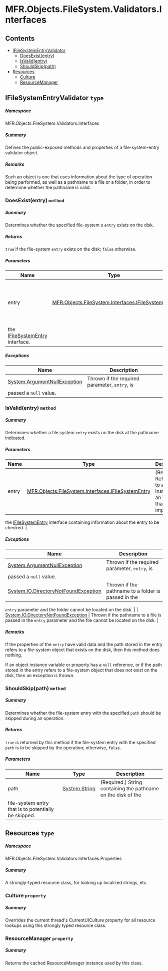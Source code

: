 <a name='assembly'></a>
# MFR.Objects.FileSystem.Validators.Interfaces

## Contents

- [IFileSystemEntryValidator](#T-MFR-Objects-FileSystem-Validators-Interfaces-IFileSystemEntryValidator 'MFR.Objects.FileSystem.Validators.Interfaces.IFileSystemEntryValidator')
  - [DoesExist(entry)](#M-MFR-Objects-FileSystem-Validators-Interfaces-IFileSystemEntryValidator-DoesExist-MFR-Objects-FileSystem-Interfaces-IFileSystemEntry- 'MFR.Objects.FileSystem.Validators.Interfaces.IFileSystemEntryValidator.DoesExist(MFR.Objects.FileSystem.Interfaces.IFileSystemEntry)')
  - [IsValid(entry)](#M-MFR-Objects-FileSystem-Validators-Interfaces-IFileSystemEntryValidator-IsValid-MFR-Objects-FileSystem-Interfaces-IFileSystemEntry- 'MFR.Objects.FileSystem.Validators.Interfaces.IFileSystemEntryValidator.IsValid(MFR.Objects.FileSystem.Interfaces.IFileSystemEntry)')
  - [ShouldSkip(path)](#M-MFR-Objects-FileSystem-Validators-Interfaces-IFileSystemEntryValidator-ShouldSkip-System-String- 'MFR.Objects.FileSystem.Validators.Interfaces.IFileSystemEntryValidator.ShouldSkip(System.String)')
- [Resources](#T-MFR-Objects-FileSystem-Validators-Interfaces-Properties-Resources 'MFR.Objects.FileSystem.Validators.Interfaces.Properties.Resources')
  - [Culture](#P-MFR-Objects-FileSystem-Validators-Interfaces-Properties-Resources-Culture 'MFR.Objects.FileSystem.Validators.Interfaces.Properties.Resources.Culture')
  - [ResourceManager](#P-MFR-Objects-FileSystem-Validators-Interfaces-Properties-Resources-ResourceManager 'MFR.Objects.FileSystem.Validators.Interfaces.Properties.Resources.ResourceManager')

<a name='T-MFR-Objects-FileSystem-Validators-Interfaces-IFileSystemEntryValidator'></a>
## IFileSystemEntryValidator `type`

##### Namespace

MFR.Objects.FileSystem.Validators.Interfaces

##### Summary

Defines the public-exposed methods and properties of a file-system-entry
validator object.

##### Remarks

Such an object is one that uses information about the type of operation
being performed, as well as a pathname to a file or a folder, in order
to determine whether the pathname is valid.

<a name='M-MFR-Objects-FileSystem-Validators-Interfaces-IFileSystemEntryValidator-DoesExist-MFR-Objects-FileSystem-Interfaces-IFileSystemEntry-'></a>
### DoesExist(entry) `method`

##### Summary

Determines whether the specified file-system s
`entry`
exists on the disk.

##### Returns

`true` if the file-system `entry`
exists on the disk; `false` otherwise.

##### Parameters

| Name | Type | Description |
| ---- | ---- | ----------- |
| entry | [MFR.Objects.FileSystem.Interfaces.IFileSystemEntry](#T-MFR-Objects-FileSystem-Interfaces-IFileSystemEntry 'MFR.Objects.FileSystem.Interfaces.IFileSystemEntry') | (Required.) Reference to an instance of an object that implements
the [IFileSystemEntry](#T-MFR-Objects-FileSystem-Interfaces-IFileSystemEntry 'MFR.Objects.FileSystem.Interfaces.IFileSystemEntry') interface. |

##### Exceptions

| Name | Description |
| ---- | ----------- |
| [System.ArgumentNullException](http://msdn.microsoft.com/query/dev14.query?appId=Dev14IDEF1&l=EN-US&k=k:System.ArgumentNullException 'System.ArgumentNullException') | Thrown if the required parameter, `entry`, is
passed a `null` value. |

<a name='M-MFR-Objects-FileSystem-Validators-Interfaces-IFileSystemEntryValidator-IsValid-MFR-Objects-FileSystem-Interfaces-IFileSystemEntry-'></a>
### IsValid(entry) `method`

##### Summary

Determines whether a file system `entry` exists on
the disk at the pathname indicated.

##### Parameters

| Name | Type | Description |
| ---- | ---- | ----------- |
| entry | [MFR.Objects.FileSystem.Interfaces.IFileSystemEntry](#T-MFR-Objects-FileSystem-Interfaces-IFileSystemEntry 'MFR.Objects.FileSystem.Interfaces.IFileSystemEntry') | (Required.) Reference to an instance of an object that implements
the [IFileSystemEntry](#T-MFR-Objects-FileSystem-Interfaces-IFileSystemEntry 'MFR.Objects.FileSystem.Interfaces.IFileSystemEntry')
interface containing information about the entry to be checked. |

##### Exceptions

| Name | Description |
| ---- | ----------- |
| [System.ArgumentNullException](http://msdn.microsoft.com/query/dev14.query?appId=Dev14IDEF1&l=EN-US&k=k:System.ArgumentNullException 'System.ArgumentNullException') | Thrown if the required parameter, `entry`, is
passed a `null` value. |
| [System.IO.DirectoryNotFoundException](http://msdn.microsoft.com/query/dev14.query?appId=Dev14IDEF1&l=EN-US&k=k:System.IO.DirectoryNotFoundException 'System.IO.DirectoryNotFoundException') | Thrown if the pathname to a folder is passed in the
`entry`
parameter and the folder cannot be located on the disk. |
| [System.IO.DirectoryNotFoundException](http://msdn.microsoft.com/query/dev14.query?appId=Dev14IDEF1&l=EN-US&k=k:System.IO.DirectoryNotFoundException 'System.IO.DirectoryNotFoundException') | Thrown if the pathname to a file is passed in the
`entry`
parameter and the file cannot be located on the disk. |

##### Remarks

If the properties of the `entry` have valid data
and the path stored in the entry refers to a file-system object that
exists on the disk, then this method does nothing.



If an object instance variable or property has a
`null`
reference, or if the path stored in the entry
refers to a file-system object that does not exist on the disk, then
an exception is thrown.

<a name='M-MFR-Objects-FileSystem-Validators-Interfaces-IFileSystemEntryValidator-ShouldSkip-System-String-'></a>
### ShouldSkip(path) `method`

##### Summary

Determines whether the file-system entry with the specified
`path` should be skipped during an operation.

##### Returns

`true` is returned by this method if the file-system
entry with the specified `path` is to be skipped by
the operation; otherwise, `false`.

##### Parameters

| Name | Type | Description |
| ---- | ---- | ----------- |
| path | [System.String](http://msdn.microsoft.com/query/dev14.query?appId=Dev14IDEF1&l=EN-US&k=k:System.String 'System.String') | (Required.) String containing the pathname on the disk of the
file-system entry that is to potentially be skipped. |

<a name='T-MFR-Objects-FileSystem-Validators-Interfaces-Properties-Resources'></a>
## Resources `type`

##### Namespace

MFR.Objects.FileSystem.Validators.Interfaces.Properties

##### Summary

A strongly-typed resource class, for looking up localized strings, etc.

<a name='P-MFR-Objects-FileSystem-Validators-Interfaces-Properties-Resources-Culture'></a>
### Culture `property`

##### Summary

Overrides the current thread's CurrentUICulture property for all
  resource lookups using this strongly typed resource class.

<a name='P-MFR-Objects-FileSystem-Validators-Interfaces-Properties-Resources-ResourceManager'></a>
### ResourceManager `property`

##### Summary

Returns the cached ResourceManager instance used by this class.
